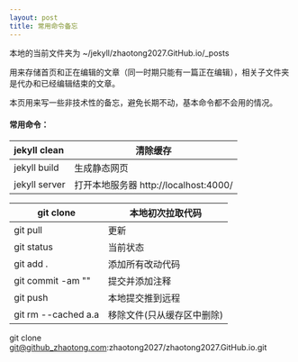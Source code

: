 ```yaml
---
layout: post
title: 常用命令备忘
---
```


本地的当前文件夹为	~/jekyll/zhaotong2027.GitHub.io/_posts

用来存储首页和正在编辑的文章（同一时期只能有一篇正在编辑），相关子文件夹是代办和已经编辑结束的文章。

本页用来写一些非技术性的备忘，避免长期不动，基本命令都不会用的情况。

#### 常用命令：

| jekyll clean  | 清除缓存                              |
| :------------ | ------------------------------------- |
| jekyll build  | 生成静态网页                          |
| jekyll server | 打开本地服务器 http://localhost:4000/ |

| git clone           | 本地初次拉取代码           |
| ------------------- | -------------------------- |
| git pull            | 更新                       |
| git status          | 当前状态                   |
| git add .           | 添加所有改动代码           |
| git commit -am ""   | 提交并添加注释             |
| git push            | 本地提交推到远程           |
| git rm --cached a.a | 移除文件(只从缓存区中删除) |

git clone git@github_zhaotong.com:zhaotong2027/zhaotong2027.GitHub.io.git
